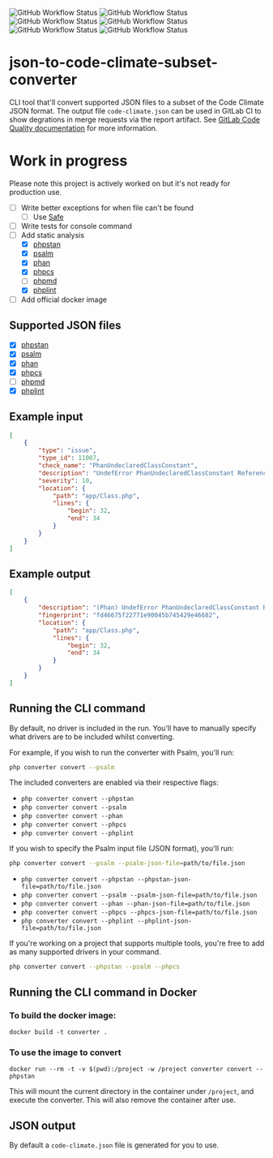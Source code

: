 ![GitHub Workflow Status](https://img.shields.io/github/workflow/status/beechit/json-to-code-climate-subset-converter/Run%20PHPUnit%20tests?label=PHPUnit) ![GitHub Workflow Status](https://img.shields.io/github/workflow/status/beechit/json-to-code-climate-subset-converter/Run%20PHPStan?label=PHPStan) ![GitHub Workflow Status](https://img.shields.io/github/workflow/status/beechit/json-to-code-climate-subset-converter/Run%20Psalm?label=Psalm) ![GitHub Workflow Status](https://img.shields.io/github/workflow/status/beechit/json-to-code-climate-subset-converter/Run%20PHP_CodeSniffer?label=PHP_CodeSniffer) ![GitHub Workflow Status](https://img.shields.io/github/workflow/status/beechit/json-to-code-climate-subset-converter/Run%20Phan?label=Phan) ![GitHub Workflow Status](https://img.shields.io/github/workflow/status/beechit/json-to-code-climate-subset-converter/Run%20PHPLint?label=PHPLint)

# json-to-code-climate-subset-converter
CLI tool that'll convert supported JSON files to a subset of the Code Climate JSON format. The output file `code-climate.json` can be used in GitLab CI to show degrations in merge requests via the report artifact. See [GitLab Code Quality documentation](https://docs.gitlab.com/ee/user/project/merge_requests/code_quality.html#implementing-a-custom-tool) for more information.

# Work in progress

Please note this project is actively worked on but it's not ready for production use.

- [ ] Write better exceptions for when file can't be found
  - [ ] Use [Safe](https://github.com/thecodingmachine/safe)
- [ ] Write tests for console command
- [ ] Add static analysis
  - [x] [phpstan](https://github.com/phpstan/phpstan)
  - [x] [psalm](https://github.com/vimeo/psalm)
  - [x] [phan](https://github.com/phan/phan)
  - [x] [phpcs](https://github.com/squizlabs/PHP_CodeSniffer)
  - [ ] [phpmd](https://github.com/phpmd/phpmd)
  - [x] [phplint](https://github.com/overtrue/phplint)
- [ ] Add official docker image

## Supported JSON files

- [x] [phpstan](https://github.com/phpstan/phpstan)
- [x] [psalm](https://github.com/vimeo/psalm)
- [x] [phan](https://github.com/phan/phan)
- [x] [phpcs](https://github.com/squizlabs/PHP_CodeSniffer)
- [ ] [phpmd](https://github.com/phpmd/phpmd)
- [x] [phplint](https://github.com/overtrue/phplint)

## Example input

```json
[
    {
        "type": "issue",
        "type_id": 11007,
        "check_name": "PhanUndeclaredClassConstant",
        "description": "UndefError PhanUndeclaredClassConstant Reference to constant class from undeclared class \\PhpParser\\Node\\Stmt\\ClassMethod",
        "severity": 10,
        "location": {
            "path": "app/Class.php",
            "lines": {
                "begin": 32,
                "end": 34
            }
        }
    }
]
```

## Example output

```json
[
    {
        "description": "(Phan) UndefError PhanUndeclaredClassConstant Reference to constant class from undeclared class \\PhpParser\\Node\\Stmt\\ClassMethod",
        "fingerprint": "fd46675f22771e90045b745429e46682",
        "location": {
            "path": "app/Class.php",
            "lines": {
                "begin": 32,
                "end": 34
            }
        }
    }
]
```

## Running the CLI command

By default, no driver is included in the run. You'll have to manually specify what drivers are to be included whilst converting.

For example, if you wish to run the converter with Psalm, you'll run:

```sh
php converter convert --psalm
```
The included converters are enabled via their respective flags:

- `php converter convert --phpstan`
- `php converter convert --psalm`
- `php converter convert --phan`
- `php converter convert --phpcs`
- `php converter convert --phplint`

If you wish to specify the Psalm input file (JSON format), you'll run:

```sh
php converter convert --psalm --psalm-json-file=path/to/file.json
```

- `php converter convert --phpstan --phpstan-json-file=path/to/file.json`
- `php converter convert --psalm --psalm-json-file=path/to/file.json`
- `php converter convert --phan --phan-json-file=path/to/file.json`
- `php converter convert --phpcs --phpcs-json-file=path/to/file.json`
- `php converter convert --phplint --phplint-json-file=path/to/file.json`

If you're working on a project that supports multiple tools, you're free to add as many supported drivers in your command.

```sh
php converter convert --phpstan --psalm --phpcs
```

## Running the CLI command in Docker

### To build the docker image:
```shell
docker build -t converter .
```

### To use the image to convert
```shell
docker run --rm -t -v $(pwd):/project -w /project converter convert --phpstan
```
This will mount the current directory in the container under `/project`, and execute the converter.
This will also remove the container after use.

## JSON output

By default a `code-climate.json` file is generated for you to use.

